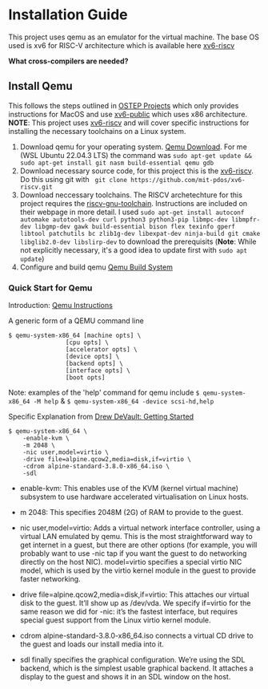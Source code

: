 # Installation Guide
This project uses qemu as an emulator for the virtual machine. The base OS used is xv6 for RISC-V architecture which is available here [xv6-riscv](https://github.com/mit-pdos/xv6-riscv)

**What cross-compilers are needed?** 

## Install Qemu
This follows the steps outlined in [OSTEP Projects](https://github.com/remzi-arpacidusseau/ostep-projects/blob/master/INSTALL-xv6.md) which only provides instructions for MacOS and use [xv6-public](https://github.com/mit-pdos/xv6-public) which uses x86 architecture. 
**NOTE**: This project uses [xv6-riscv](https://github.com/mit-pdos/xv6-riscv?tab=readme-ov-file) and will cover specific instructions for installing the necessary toolchains on a Linux system.

1. Download qemu for your operating system. [Qemu Download](https://www.qemu.org/download). For me (WSL Ubuntu 22.04.3 LTS) the command was ```sudo apt-get update && sudo apt-get install git nasm build-essential qemu gdb```
2. Download necessary source code, for this project this is the [xv6-riscv](https://github.com/mit-pdos/xv6-riscv?tab=readme-ov-file). Do this using git with ``` git clone https://github.com/mit-pdos/xv6-riscv.git```
3. Download neccessary toolchains. The RISCV archetechture for this project requires the [riscv-gnu-toolchain](https://github.com/riscv-collab/riscv-gnu-toolchain). Instructions are included on their webpage in more detail. I used ```sudo apt-get install autoconf automake autotools-dev curl python3 python3-pip libmpc-dev libmpfr-dev libgmp-dev gawk build-essential bison flex texinfo gperf libtool patchutils bc zlib1g-dev libexpat-dev ninja-build git cmake libglib2.0-dev libslirp-dev``` to download the prerequisits (**Note**: While not explicitly necessary, it's a good idea to update first with  ```sudo apt update```)
4. Configure and build qemu [Qemu Build System](https://www.qemu.org/docs/master/devel/build-system.html)

### Quick Start for Qemu
Introduction: [Qemu Instructions](https://www.qemu.org/docs/master/system/introduction.html#running)

A generic form of a QEMU command line

```
$ qemu-system-x86_64 [machine opts] \
                [cpu opts] \
                [accelerator opts] \
                [device opts] \
                [backend opts] \
                [interface opts] \
                [boot opts]
```
                
Note: examples of the 'help' command for qemu include
`$ qemu-system-x86_64 -M help` & `$ qemu-system-x86_64 -device scsi-hd,help`

Specific Explanation from [Drew DeVault: Getting Started](https://drewdevault.com/2018/09/10/Getting-started-with-qemu.html)
```
$ qemu-system-x86_64 \
    -enable-kvm \
    -m 2048 \
    -nic user,model=virtio \
    -drive file=alpine.qcow2,media=disk,if=virtio \
    -cdrom alpine-standard-3.8.0-x86_64.iso \
    -sdl
```
- enable-kvm: This enables use of the KVM (kernel virtual machine) subsystem to use hardware accelerated virtualisation on Linux hosts.

- m 2048: This specifies 2048M (2G) of RAM to provide to the guest.

- nic user,model=virtio: Adds a virtual network interface controller, using a virtual LAN emulated by qemu. This is the most straightforward way to get internet in a guest, but there are other options (for example, you will probably want to use -nic tap if you want the guest to do networking directly on the host NIC). model=virtio specifies a special virtio NIC model, which is used by the virtio kernel module in the guest to provide faster networking.

- drive file=alpine.qcow2,media=disk,if=virtio: This attaches our virtual disk to the guest. It’ll show up as /dev/vda. We specify if=virtio for the same reason we did for -nic: it’s the fastest interface, but requires special guest support from the Linux virtio kernel module.

- cdrom alpine-standard-3.8.0-x86_64.iso connects a virtual CD drive to the guest and loads our install media into it.

- sdl finally specifies the graphical configuration. We’re using the SDL backend, which is the simplest usable graphical backend. It attaches a display to the guest and shows it in an SDL window on the host.

